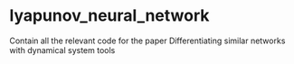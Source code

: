 # lyapunov_neural_network
Contain all the relevant code for the paper Differentiating similar networks with dynamical system tools
